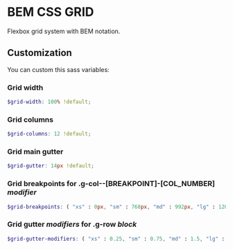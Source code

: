# BEM CSS GRID
Flexbox grid system with BEM notation.

## Customization
You can custom this sass variables:

### Grid width
```scss
$grid-width: 100% !default;
```
### Grid columns
```scss
$grid-columns: 12 !default;
```
### Grid main gutter
```scss
$grid-gutter: 14px !default;
```
### Grid breakpoints for .g-col--[BREAKPOINT]-[COL_NUMBER] *modifier*
```scss
$grid-breakpoints: ( "xs" : 0px, "sm" : 768px, "md" : 992px, "lg" : 1200px) !default;
```
### Grid gutter *modifiers* for .g-row *block*
```scss
$grid-gutter-modifiers: ( "xs" : 0.25, "sm" : 0.75, "md" : 1.5, "lg" : 1.75) !default;
```